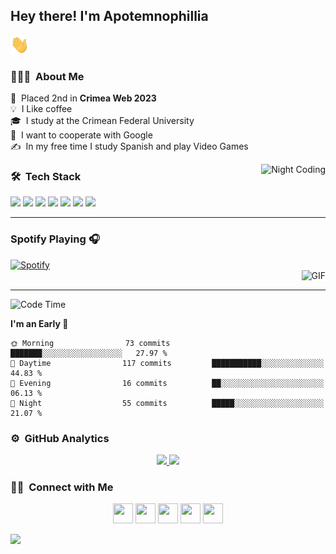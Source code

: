 <h2>Hey there! I'm Apotemnophillia</h2> <img width="30px" height="30" src="https://github.com/SatYu26/SatYu26/raw/master/Assets/Hi.gif" />

<!-- ## 👋 &nbsp;Hey there! I'm Aditya -->

### 👨🏻‍💻 &nbsp;About Me

🥈 &nbsp;Placed 2nd in **Crimea Web 2023**\
💡 &nbsp;I Like coffee\
🎓 &nbsp;I study at the Crimean Federal University\
🌱 &nbsp;I want to cooperate with Google\
✍️ &nbsp;In my free time I study Spanish and play Video Games

<img alt="Night Coding" src="https://tenor.googleapis.com/v2/media?id=11797426902906174143&format=optimizedgif&client_key=tenor_web&appversion=browser-r20241030-1&access_token=ya29.a0AeDClZDuQibUnSYdO4Gc8oZSkWaYNsDMRFUk1GNiKfEp9-ZSJR2_bAWTqZVCmvhhfTZWk_RuhiU12YwzFzBvn2PkqVn-PbINsIvmSkZFoHzbHRgK6BgYdkc5KXXyuzMkGQYc9oBhrWQpk0jB9fy0cJTAVLZxqpFvMQaCgYKAUoSARISFQHGX2MiM3XiW5kHPmRMhcUSaZFljQ0169&key=AIzaSyC-P6_qz3FzCoXGLk6tgitZo4jEJ5mLzD8" align="right"/>

### 🛠 &nbsp;Tech Stack

<p  align="left">
<img src="https://img.shields.io/badge/JavaScript-F7DF1E?style=for-the-badge&logo=javascript&logoColor=black" height="25">
<img src="https://img.shields.io/badge/MongoDB-4EA94B?style=for-the-badge&logo=mongodb&logoColor=white" height="25">
<img src="https://img.shields.io/badge/Git-F05032?style=for-the-badge&logo=git&logoColor=white" height="25">
<img src="https://img.shields.io/badge/next.js-000000?style=for-the-badge&logo=nextdotjs&logoColor=white" height="25">
<img src="https://img.shields.io/badge/React-20232A?style=for-the-badge&logo=react&logoColor=61DAFB" height="25">
<img src="https://img.shields.io/badge/Express.js-000000?style=for-the-badge&logo=Supabase&logoColor=white" height="25">
<img src="https://img.shields.io/badge/Node.js-43853D?style=for-the-badge&logo=node-dot-js&logoColor=white" height="25">
</p>

---

### Spotify Playing 🎧

  <a href="https://open.spotify.com/user/31doy22mvycwt43tx6ajtqe7tdtu">
    <img src="https://novatorem-kyzbk7wxl-bardiesel.vercel.app/api/spotify" alt="Spotify" />
  </a>

<div align="right">
  <img alt="GIF" height="170px" src="https://media.giphy.com/media/J5B1Y8QZnzXXbLQIBu/giphy.gif" />
</div>

---

<!--START_SECTION:waka-->
![Code Time](http://img.shields.io/badge/Code%20Time-1488%20hrs%2026%20mins-blue)

**I'm an Early 🐤** 

```text
🌞 Morning                73 commits          ███████░░░░░░░░░░░░░░░░░░   27.97 % 
🌆 Daytime                117 commits         ███████████░░░░░░░░░░░░░░   44.83 % 
🌃 Evening                16 commits          ██░░░░░░░░░░░░░░░░░░░░░░░   06.13 % 
🌙 Night                  55 commits          █████░░░░░░░░░░░░░░░░░░░░   21.07 % 
```

### ⚙️ &nbsp;GitHub Analytics

<p align="center">
<a href="https://github.com/ItsZeroFour">
  <img height="140em" src="https://github-readme-stats-eight-theta.vercel.app/api?username=ItsZeroFour&show_icons=true&theme=algolia&include_all_commits=true&count_private=true"/>
  <img height="140em" src="https://github-readme-stats-eight-theta.vercel.app/api/top-langs/?username=ItsZeroFour&layout=compact&langs_count=8&theme=algolia"/>
</a>
</p>

### 🤝🏻 &nbsp;Connect with Me

<p align="center"
<a href="mailto:itsZeroFour@gmail.com"><img src="https://img.icons8.com/?size=100&id=EgRndDDLh8kS&format=png&color=000000" width="32px" height="32px"/></a>
<a href="https://nl.pinterest.com/itszerofour1673/"><img src="https://img.icons8.com/?size=100&id=XErM9A1xNUK5&format=png&color=000000" width="32px" height="32px"/></a>
<a href="https://t.me/ItsZeroFour"><img src="https://img.icons8.com/?size=100&id=103814&format=png&color=000000" width="32px" height="32px"/></a>
<a href="https://vk.com/nullbebra"><img src="https://img.icons8.com/?size=100&id=ggovGWI16G39&format=png&color=000000" width="32px" height="32px"/></a>
<a href="https://uwustudio.ru/"><img src="https://img.icons8.com/?size=100&id=ipBLdOAQ6sRn&format=png&color=000000" width="32px" height="32px"/></a>
</p>

<img src="https://imgur.com/rilHVxA.png"/> 
